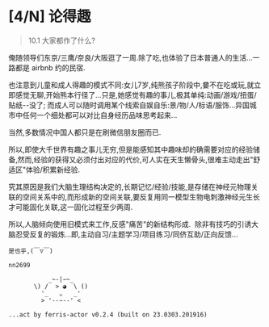 # [4/N] 论得趣

> 10.1 大家都作了什么?

俺随领导们东京/三鹰/奈良/大阪逛了一周.除了吃,也体验了日本普通人的生活…一路都是 airbnb 约的民宿.

也注意到儿童和成人得趣的模式不同:女儿7岁,纯熊孩子阶段中,嘦不在吃或玩,就立即感觉无聊,开始熊本行径了...只是,她感觉有趣的事儿,极其单纯:动画/游戏/扭蛋/贴纸--没了;
而成人可以随时调用某个线索自娱自乐:景/物/人/标语/服饰…异国城市中任何一个细处都可以对比自身经历品味思考起来...

当然,多数情况中国人都只是在刷微信朋友圈而已. 

所以,即使大千世界有趣之事儿无穷,但是能感知其中趣味却的确需要对应的经验储备,然而,经验的获得又必须付出对应的代价,可人实在天生懒骨头,很难主动走出"舒适区"体验/积累新经验. 

究其原因是我们大脑生理结构决定的,长期记忆/经验/技能,是存储在神经元物理关联的空间关系中的,而形成新的空间关联,要反复用同一模型生物电刺激神经元生长才可能固化关联,这一固化过程至少两周.

所以,人脑倾向使用旧模式来工作,反感"痛苦"的新结构形成.
 除非有技巧的引诱大脑忍受反复的锻炼…即,主动自习/主题学习/项目练习/同侪互助/正向反馈...


```
是也乎,(￣▽￣) 

nn2699

           _~-|∽~_
       \) /  > ◕  \ ()
         '_   ⌄   _'
         > '--∽--' <

...act by ferris-actor v0.2.4 (built on 23.0303.201916)
```

